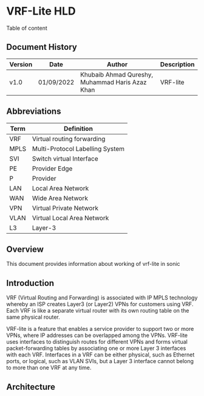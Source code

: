 # VRF-Lite HLD
Table of content



<!-- /TOC -->

## Document History

| Version | Date       | Author       | Description                                      |
|---------|------------|--------------|--------------------------------------------------|
| v1.0    | 01/09/2022 |Khubaib Ahmad Qureshy, Muhammad Haris Azaz Khan  | VRF-lite      |

## Abbreviations

| **Term** | **Definition**                                                                                                                                  |
|----------|-------------------------------------------------------------------------------------------------------------------------------------------------|
| VRF      | Virtual routing forwarding                                                                                                                      |
| MPLS     | Multi-Protocol Labelling System|
| SVI | Switch virtual Interface|
| PE | Provider Edge|
| P| Provider|
| LAN | Local Area Network|
| WAN | Wide Area Network|
| VPN | Virtual Private Network|
| VLAN | Virtual Local Area Network|
| L3 | Layer-3|

## Overview
  This document provides information about working of vrf-lite in sonic
## Introduction
  VRF (Virtual Routing and Forwarding) is associated with IP MPLS technology whereby an ISP 
creates Layer3 (or Layer2) VPNs for customers using VRF. Each VRF is like a separate virtual router 
with its own routing table on the same physical router.
  
  VRF-lite is a feature that enables a service provider to support two or more VPNs, where IP 
addresses can be overlapped among the VPNs. VRF-lite uses interfaces to distinguish routes for 
different VPNs and forms virtual packet-forwarding tables by associating one or more Layer 3 
interfaces with each VRF. Interfaces in a VRF can be either physical, such as Ethernet ports, or 
logical, such as VLAN SVIs, but a Layer 3 interface cannot belong to more than one VRF at any 
time.

## Architecture
